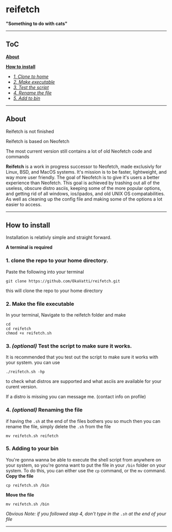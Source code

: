 # reifetch 
**"Something to do with cats"**


____
## ToC

[**About**](https://github.com/OkaVatti/reifetch/blob/main/README.md#about)

[**How to install**](https://github.com/OkaVatti/reifetch/blob/main/README.md#How-to-install)
- [_1. Clone to home_](https://github.com/OkaVatti/reifetch/blob/main/README.md#1-clone-the-repo-to-your-home-directory)
- [_2. Make executable_](https://github.com/OkaVatti/reifetch/blob/main/README.md#2-make-the-file-executable)
- [_3. Test the script_](https://github.com/OkaVatti/reifetch/blob/main/README.md#3-optional-test-the-script-to-make-sure-it-works)
- [_4. Rename the file_](https://github.com/OkaVatti/reifetch/blob/main/README.md#4-optional-renaming-the-file)
- [_5. Add to bin_](https://github.com/OkaVatti/reifetch/blob/main/README.md#5-adding-to-your-bin)

____

## About

Reifetch is not finished

Reifetch is based on Neofetch

The most current version still contains a lot of old Neofetch code and commands

**Reifetch** is a work in progress successor to Neofetch, made exclusivly for Linux, BSD, and MacOS systems. It's mission is to be faster, lightweight, and way more user friendly. The goal of Neofetch is to give it's users a better experience than Neofetch. This goal is achieved by trashing out all of the useless, obscure distro asciis, keeping some of the more popular options, and getting rid of all windows, ios/ipados, and old UNIX OS compatabilities. As well as cleaning up the config file and making some of the options a lot easier to access.

____
 
 ## How to install
 
Installation is relativly simple and straight forward.

**A terminal is required**

### **1.** clone the repo to your home directory.
Paste the following into your terminal
```
git clone https://github.com/OkaVatti/reifetch.git
```
this will clone the repo to your home directory

### **2.** Make the file executable
In your terminal, Navigate to the reifetch folder and make 
```
cd
cd reifetch
chmod +x reifetch.sh
```

### **3. _(optional)_** Test the script to make sure it works.
It is recommended that you test out the script to make sure it works with your system. you can use 
```
./reifetch.sh -hp
``` 
to check what distros are supported and what asciis are available for your curent version.

If a distro is missing you can message me. (contact info on profile)

### **4. _(optional)_** Renaming the file
if having the `.sh` at the end of the files bothers you so much then you can rename the file, simply delete the `.sh` from the file
```
mv reifetch.sh reifetch
```

### **5.** Adding to your bin
You're gonna wanna be able to execute the shell script from anywhere on your system, so you're gonna want to put the file in your `/bin` folder on your system. To do this, you can either use the `cp` command, or the `mv` command.
**Copy the file**
```
cp reifetch.sh /bin
```

**Move the file**
```
mv reifetch.sh /bin
```

_Obvious Note: if you followed step 4, don't type in the `.sh` at the end of your file_

____
